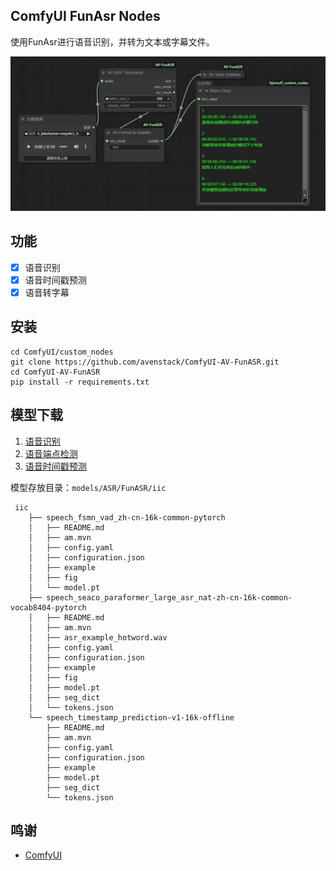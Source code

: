 ## ComfyUI FunAsr Nodes

使用FunAsr进行语音识别，并转为文本或字幕文件。

![workflow](example_workflow/workflow.webp)

## 功能

- [x] 语音识别
- [x] 语音时间戳预测
- [x] 语音转字幕

## 安装

```
cd ComfyUI/custom_nodes
git clone https://github.com/avenstack/ComfyUI-AV-FunASR.git
cd ComfyUI-AV-FunASR
pip install -r requirements.txt
```

## 模型下载

1. [语音识别](https://modelscope.cn/models/iic/speech_seaco_paraformer_large_asr_nat-zh-cn-16k-common-vocab8404-pytorch/files)
2. [语音端点检测](modelscope.cn/models/iic/speech_fsmn_vad_zh-cn-16k-common-pytorch/files)
3. [语音时间戳预测](modelscope.cn/models/iic/speech_timestamp_prediction-v1-16k-offline)

模型存放目录：`models/ASR/FunASR/iic`
```
 iic
    ├── speech_fsmn_vad_zh-cn-16k-common-pytorch
    │   ├── README.md
    │   ├── am.mvn
    │   ├── config.yaml
    │   ├── configuration.json
    │   ├── example
    │   ├── fig
    │   └── model.pt
    ├── speech_seaco_paraformer_large_asr_nat-zh-cn-16k-common-vocab8404-pytorch
    │   ├── README.md
    │   ├── am.mvn
    │   ├── asr_example_hotword.wav
    │   ├── config.yaml
    │   ├── configuration.json
    │   ├── example
    │   ├── fig
    │   ├── model.pt
    │   ├── seg_dict
    │   └── tokens.json
    └── speech_timestamp_prediction-v1-16k-offline
        ├── README.md
        ├── am.mvn
        ├── config.yaml
        ├── configuration.json
        ├── example
        ├── model.pt
        ├── seg_dict
        └── tokens.json
```

## 鸣谢

- [ComfyUI](https://github.com/comfyanonymous/ComfyUI)